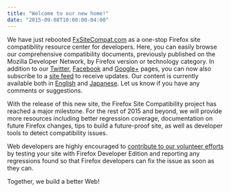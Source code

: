 ```yaml
---
title: "Welcome to our new home!"
date: "2015-09-08T10:00:00-04:00"
---
```

We have just rebooted [FxSiteCompat.com](https://www.fxsitecompat.com/en-US/) as a one-stop Firefox site compatibility resource center for developers. Here, you can easily browse our comprehensive compatibility documents, previously published on the Mozilla Developer Network, by Firefox version or technology category. In addition to our [Twitter](https://twitter.com/FxSiteCompat), [Facebook](https://www.facebook.com/FxSiteCompat) and [Google+](https://plus.google.com/+FxSiteCompatibility) pages, you can now also subscribe to a [site feed](https://www.fxsitecompat.com/en-US/index.xml) to receive updates. Our content is currently available both in [English](https://www.fxsitecompat.com/en-US/) and [Japanese](https://www.fxsitecompat.com/ja/). Let us know if you have any comments or suggestions.

With the release of this new site, the Firefox Site Compatibility project has reached a major milestone. For the rest of 2015 and beyond, we will provide more resources including better regression coverage, documentation on future Firefox changes, tips to build a future-proof site, as well as developer tools to detect compatibility issues.

Web developers are highly encouraged to [contribute to our volunteer efforts](https://www.fxsitecompat.com/en-US/contribute/) by testing your site with Firefox Developer Edition and reporting any regressions found so that Firefox developers can fix the issue as soon as they can.

Together, we build a better Web!
